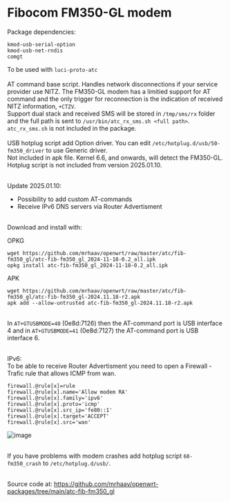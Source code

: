 # Fibocom FM350-GL modem

Package dependencies:
```
kmod-usb-serial-option
kmod-usb-net-rndis
comgt
```
To be used with `luci-proto-atc`\
\
AT command base script. Handles network disconnections if your service provider use NITZ. The FM350-GL modem has a limitied support for AT command and the only trigger for reconnection is the indication of received NITZ information, `+CTZV`.\
Support dual stack and received SMS will be stored in `/tmp/sms/rx` folder and the full path is sent to `/usr/bin/atc_rx_sms.sh <full path>`. `atc_rx_sms.sh` is not included in the package.\
\
USB hotplug script add Option driver. You can edit `/etc/hotplug.d/usb/50-fm350_driver` to use Generic driver.\
Not included in apk file. Kernel 6.6, and onwards, will detect the FM350-GL.\
Hotplug script is not included from version 2025.01.10.

\
Update 2025.01.10:
- Possibility to add custom AT-commands
- Receive IPv6 DNS servers via Router Advertisment

\
Download and install with:

OPKG
```
wget https://github.com/mrhaav/openwrt/raw/master/atc/fib-fm350_gl/atc-fib-fm350_gl_2024-11-18-0.2_all.ipk
opkg install atc-fib-fm350_gl_2024-11-18-0.2_all.ipk
```

APK
```
wget https://github.com/mrhaav/openwrt/raw/master/atc/fib-fm350_gl/atc-fib-fm350_gl-2024.11.18-r2.apk
apk add --allow-untrusted atc-fib-fm350_gl-2024.11.18-r2.apk
```
\
In `AT+GTUSBMODE=40` (0e8d:7126) then the AT-command port is USB interface 4 and in `AT+GTUSBMODE=41` (0e8d:7127) the AT-command port is USB interface 6.

\
IPv6:\
To be able to receive Router Advertisment you need to open a Firewall - Trafic rule that allows ICMP from wan.
```
firewall.@rule[x]=rule
firewall.@rule[x].name='Allow modem RA'
firewall.@rule[x].family='ipv6'
firewall.@rule[x].proto='icmp'
firewall.@rule[x].src_ip='fe80::1'
firewall.@rule[x].target='ACCEPT'
firewall.@rule[x].src='wan'
```
![image](https://github.com/mrhaav/openwrt/assets/62175065/1f65d67c-15fa-40f6-b693-44752998327d)

\
If you have problems with modem crashes add hotplug script `60-fm350_crash` to `/etc/hotplug.d/usb/`.

\
Source code at: https://github.com/mrhaav/openwrt-packages/tree/main/atc-fib-fm350_gl
